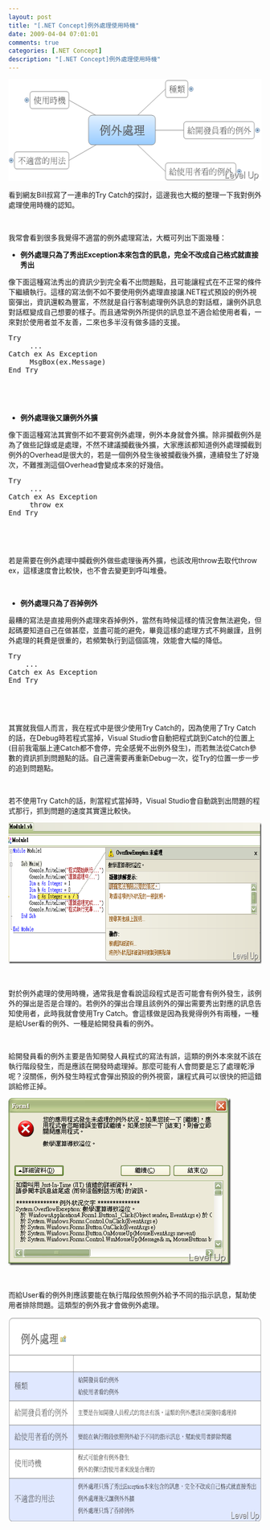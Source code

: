 ```yaml
---
layout: post
title: "[.NET Concept]例外處理使用時機"
date: 2009-04-04 07:01:01
comments: true
categories: [.NET Concept]
description: "[.NET Concept]例外處理使用時機"
---
```

<p>
	<img alt="image" border="0" height="203" src="\images\posts\7854\image_thumb_4.png" style="border-top-width: 0px; border-left-width: 0px; border-bottom-width: 0px; border-right-width: 0px" width="553" /></p>
<p>
	看到網友Bill叔寫了一連串的Try Catch的探討，這邊我也大概的整理一下我對例外處理使用時機的認知。</p>
<p>
	 </p>
<p>
	我常會看到很多我覺得不適當的例外處理寫法，大概可列出下面幾種：</p>
<ul>
	<li>
		<strong>例外處理只為了秀出Exception本來包含的訊息，完全不改成自己格式就直接秀出</strong></li>
</ul>
<p>
	像下面這種寫法秀出的資訊少到完全看不出問題點，且可能讓程式在不正常的條件下繼續執行。這樣的寫法倒不如不要使用例外處理直接讓.NET程式預設的例外視窗彈出，資訊還較為豐富，不然就是自行客制處理例外訊息的對話框，讓例外訊息對話框變成自己想要的樣子。而且通常例外所提供的訊息並不適合給使用者看，一來對於使用者並不友善，二來也多半沒有做多語的支援。</p>
<div class="wlWriterSmartContent" id="scid:812469c5-0cb0-4c63-8c15-c81123a09de7:c80d45be-e5a0-4c1e-a78e-c200364807eb" style="padding-right: 0px; display: inline; padding-left: 0px; float: none; padding-bottom: 0px; margin: 0px; padding-top: 0px">
	<pre class="vb" name="code">
Try
     ...
Catch ex As Exception
     MsgBox(ex.Message)
End Try</pre>
</div>
<p>
	 </p>
<p>
	 </p>
<ul>
	<li>
		<strong>例外處理後又讓例外外擴</strong></li>
</ul>
<p>
	像下面這種寫法其實倒不如不要寫例外處理，例外本身就會外擴。除非攔截例外是為了做些記錄或是處理，不然不建議攔截後外擴，大家應該都知道例外處理攔截到例外的Overhead是很大的，若是一個例外發生後被攔截後外擴，連續發生了好幾次，不難推測這個Overhead會變成本來的好幾倍。</p>
<div class="wlWriterSmartContent" id="scid:812469c5-0cb0-4c63-8c15-c81123a09de7:438b236a-e7a1-49c9-b526-683589ab3832" style="padding-right: 0px; display: inline; padding-left: 0px; float: none; padding-bottom: 0px; margin: 0px; padding-top: 0px">
	<pre class="vb" name="code">
Try
     ...
Catch ex As Exception
     throw ex
End Try</pre>
</div>
<p>
	 </p>
<p>
	 </p>
<p>
	若是需要在例外處理中攔截例外做些處理後再外擴，也該改用throw去取代throw ex，這樣速度會比較快，也不會去變更到呼叫堆疊。</p>
<p>
	 </p>
<ul>
	<li>
		<strong>例外處理只為了吞掉例外</strong></li>
</ul>
<p>
	最糟的寫法是直接用例外處理來吞掉例外，當然有時候這樣的情況會無法避免，但起碼要知道自己在做甚麼，並盡可能的避免，畢竟這樣的處理方式不夠嚴謹，且例外處理的耗費是很重的，若頻繁執行到這個區塊，效能會大幅的降低。</p>
<div class="wlWriterSmartContent" id="scid:812469c5-0cb0-4c63-8c15-c81123a09de7:2c648439-b3e4-4d09-9c2b-0574f40522b8" style="padding-right: 0px; display: inline; padding-left: 0px; float: none; padding-bottom: 0px; margin: 0px; padding-top: 0px">
	<pre class="vb" name="code">
Try      
    ...
Catch ex As Exception
End Try</pre>
</div>
<p>
	 </p>
<p>
	 </p>
<p>
	其實就我個人而言，我在程式中是很少使用Try Catch的，因為使用了Try Catch的話，在Debug時若程式當掉，Visual Studio會自動把程式跳到Catch的位置上(目前我電腦上連Catch都不會停，完全感覺不出例外發生)，而若無法從Catch參數的資訊抓到問題點的話。自己還需要再重新Debug一次，從Try的位置一步一步的追到問題點。</p>
<p>
	 </p>
<p>
	若不使用Try Catch的話，則當程式當掉時，Visual Studio會自動跳到出問題的程式那行，抓到問題的速度其實還比較快。</p>
<p>
	<img alt="image" border="0" height="281" src="\images\posts\7854\image_thumb.png" style="border-top-width: 0px; border-left-width: 0px; border-bottom-width: 0px; border-right-width: 0px" width="741" /></p>
<p>
	 </p>
<p>
	對於例外處理的使用時機，通常我是會看說這段程式是否可能會有例外發生，該例外的彈出是否是合理的。若例外的彈出合理且該例外的彈出需要秀出對應的訊息告知使用者，此時我就會使用Try Catch。會這樣做是因為我覺得例外有兩種，一種是給User看的例外、一種是給開發員看的例外。</p>
<p>
	 </p>
<p>
	給開發員看的例外主要是告知開發人員程式的寫法有誤，這類的例外本來就不該在執行階段發生，而是應該在開發時處理掉。那麼可能有人會問要是忘了處理乾淨呢？沒關係，例外發生時程式會彈出預設的例外視窗，讓程式員可以很快的把這錯誤給修正掉。</p>
<p>
	<img alt="image" border="0" height="333" src="\images\posts\7854\image_thumb_3.png" style="border-top-width: 0px; border-left-width: 0px; border-bottom-width: 0px; border-right-width: 0px" width="443" /></p>
<p>
	 </p>
<p>
	而給User看的例外則應該要能在執行階段依照例外給予不同的指示訊息，幫助使用者排除問題。這類型的例外我才會做例外處理。</p>
<p>
	<img alt="image" border="0" height="407" src="\images\posts\7854\image_thumb_5.png" style="border-top-width: 0px; border-left-width: 0px; border-bottom-width: 0px; border-right-width: 0px" width="662" /></p>
